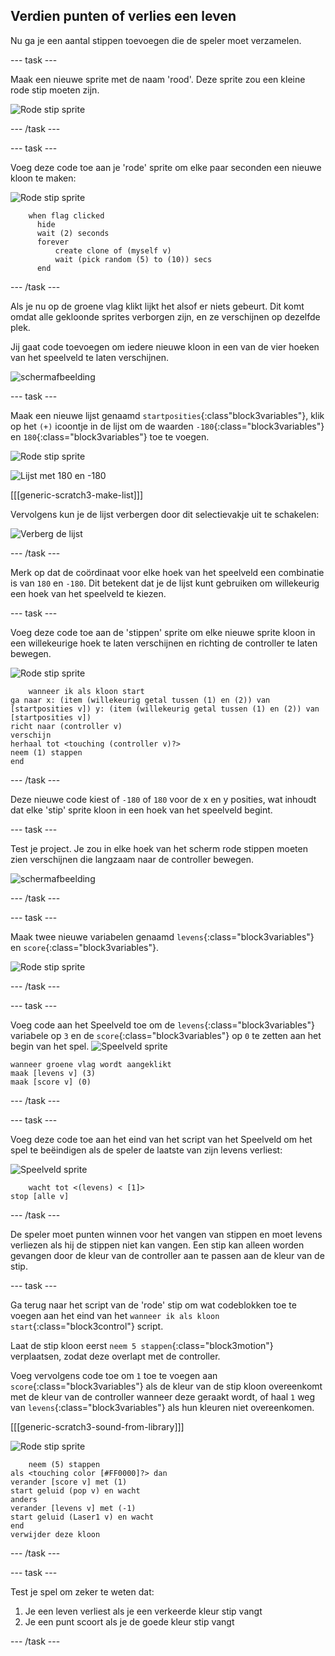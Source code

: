 ## Verdien punten of verlies een leven

Nu ga je een aantal stippen toevoegen die de speler moet verzamelen.

--- task ---

Maak een nieuwe sprite met de naam 'rood'. Deze sprite zou een kleine rode stip moeten zijn.

![Rode stip sprite](images/dots-red.png)

--- /task ---

--- task ---

Voeg deze code toe aan je 'rode' sprite om elke paar seconden een nieuwe kloon te maken:

![Rode stip sprite](images/red-sprite.png)

```blocks3
    when flag clicked
	  hide
	  wait (2) seconds
	  forever
		  create clone of (myself v)
		  wait (pick random (5) to (10)) secs
	  end
```

--- /task ---

Als je nu op de groene vlag klikt lijkt het alsof er niets gebeurt. Dit komt omdat alle gekloonde sprites verborgen zijn, en ze verschijnen op dezelfde plek.

Jij gaat code toevoegen om iedere nieuwe kloon in een van de vier hoeken van het speelveld te laten verschijnen.

![schermafbeelding](images/dots-start.png)

--- task ---

Maak een nieuwe lijst genaamd `startposities`{:class"block3variables"}, klik op het `(+)` icoontje in de lijst om de waarden `-180`{:class="block3variables"} en `180`{:class="block3variables"} toe te voegen.

![Rode stip sprite](images/red-sprite.png)

![Lijst met 180 en -180](images/dots-list.png)

[[[generic-scratch3-make-list]]]

Vervolgens kun je de lijst verbergen door dit selectievakje uit te schakelen:

![Verberg de lijst](images/hide-list.png)

--- /task ---

Merk op dat de coördinaat voor elke hoek van het speelveld een combinatie is van `180` en `-180`. Dit betekent dat je de lijst kunt gebruiken om willekeurig een hoek van het speelveld te kiezen.

--- task ---

Voeg deze code toe aan de 'stippen' sprite om elke nieuwe sprite kloon in een willekeurige hoek te laten verschijnen en richting de controller te laten bewegen.

![Rode stip sprite](images/red-sprite.png)

```blocks3
    wanneer ik als kloon start
ga naar x: (item (willekeurig getal tussen (1) en (2)) van [startposities v]) y: (item (willekeurig getal tussen (1) en (2)) van [startposities v])
richt naar (controller v)
verschijn
herhaal tot <touching (controller v)?> 
neem (1) stappen
end
```

--- /task ---

Deze nieuwe code kiest of `-180` of `180` voor de x en y posities, wat inhoudt dat elke 'stip' sprite kloon in een hoek van het speelveld begint.

--- task ---

Test je project. Je zou in elke hoek van het scherm rode stippen moeten zien verschijnen die langzaam naar de controller bewegen.

![schermafbeelding](images/dots-red-test.png)

--- /task ---

--- task ---

Maak twee nieuwe variabelen genaamd `levens`{:class="block3variables"} en `score`{:class="block3variables"}.

![Rode stip sprite](images/red-sprite.png)

--- /task ---

--- task ---

Voeg code aan het Speelveld toe om de `levens`{:class="block3variables"} variabele op `3` en de `score`{:class="block3variables"} op `0` te zetten aan het begin van het spel. ![Speelveld sprite](images/stage-sprite.png)

```blocks3
wanneer groene vlag wordt aangeklikt
maak [levens v] (3)
maak [score v] (0)
```

--- /task ---

--- task ---

Voeg deze code toe aan het eind van het script van het Speelveld om het spel te beëindigen als de speler de laatste van zijn levens verliest:

![Speelveld sprite](images/stage-sprite.png)

```blocks3
    wacht tot <(levens) < [1]>
stop [alle v]
```

--- /task ---

De speler moet punten winnen voor het vangen van stippen en moet levens verliezen als hij de stippen niet kan vangen. Een stip kan alleen worden gevangen door de kleur van de controller aan te passen aan de kleur van de stip.

--- task ---

Ga terug naar het script van de 'rode' stip om wat codeblokken toe te voegen aan het eind van het `wanneer ik als kloon start`{:class="block3control"} script.

Laat de stip kloon eerst `neem 5 stappen`{:class="block3motion"} verplaatsen, zodat deze overlapt met de controller.

Voeg vervolgens code toe om `1` toe te voegen aan `score`{:class="block3variables"} als de kleur van de stip kloon overeenkomt met de kleur van de controller wanneer deze geraakt wordt, of haal `1` weg van `levens`{:class="block3variables"} als hun kleuren niet overeenkomen.

[[[generic-scratch3-sound-from-library]]]

![Rode stip sprite](images/red-sprite.png)

```blocks3
    neem (5) stappen
als <touching color [#FF0000]?> dan 
verander [score v] met (1)
start geluid (pop v) en wacht
anders
verander [levens v] met (-1)
start geluid (Laser1 v) en wacht
end
verwijder deze kloon
```

--- /task ---

--- task ---

Test je spel om zeker te weten dat:

1. Je een leven verliest als je een verkeerde kleur stip vangt
2. Je een punt scoort als je de goede kleur stip vangt

--- /task ---